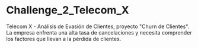 # Challenge_2_Telecom_X
Telecom X - Análisis de Evasión de Clientes, proyecto "Churn de Clientes". La empresa enfrenta una alta tasa de cancelaciones y necesita comprender los factores que llevan a la pérdida de clientes.
